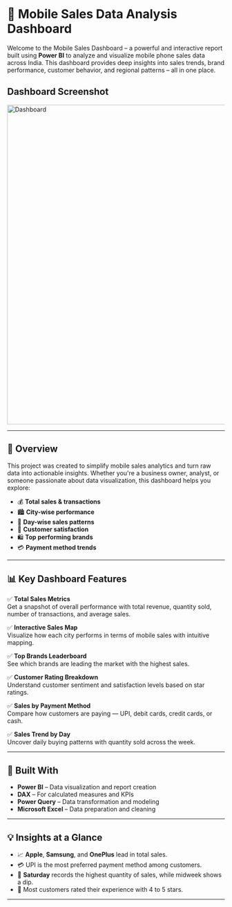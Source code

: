 # 📱 Mobile Sales Data Analysis Dashboard

Welcome to the Mobile Sales Dashboard – a powerful and interactive report built using **Power BI** to analyze and visualize mobile phone sales data across India. This dashboard provides deep insights into sales trends, brand performance, customer behavior, and regional patterns – all in one place.

## Dashboard Screenshot
<img width="1326" height="739" alt="Dashboard" src="https://github.com/user-attachments/assets/ccff398a-2004-4dcd-8443-9b5f5385a707" />


---

## 🚀 Overview

This project was created to simplify mobile sales analytics and turn raw data into actionable insights. Whether you're a business owner, analyst, or someone passionate about data visualization, this dashboard helps you explore:

- 💰 **Total sales & transactions**
- 🏙️ **City-wise performance**
- 📆 **Day-wise sales patterns**
- 🌟 **Customer satisfaction**
- 🛍️ **Top performing brands**
- 💳 **Payment method trends**

---

## 📊 Key Dashboard Features

✅ **Total Sales Metrics**  
Get a snapshot of overall performance with total revenue, quantity sold, number of transactions, and average sales.

✅ **Interactive Sales Map**  
Visualize how each city performs in terms of mobile sales with intuitive mapping.

✅ **Top Brands Leaderboard**  
See which brands are leading the market with the highest sales.

✅ **Customer Rating Breakdown**  
Understand customer sentiment and satisfaction levels based on star ratings.

✅ **Sales by Payment Method**  
Compare how customers are paying — UPI, debit cards, credit cards, or cash.

✅ **Sales Trend by Day**  
Uncover daily buying patterns with quantity sold across the week.

---

## 🔧 Built With

- **Power BI** – Data visualization and report creation  
- **DAX** – For calculated measures and KPIs  
- **Power Query** – Data transformation and modeling  
- **Microsoft Excel** – Data preparation and cleaning

---

## 💡 Insights at a Glance

- 📈 **Apple**, **Samsung**, and **OnePlus** lead in total sales.
- 💳 UPI is the most preferred payment method among customers.
- 📅 **Saturday** records the highest quantity of sales, while midweek shows a dip.
- 🌟 Most customers rated their experience with 4 to 5 stars.

---

